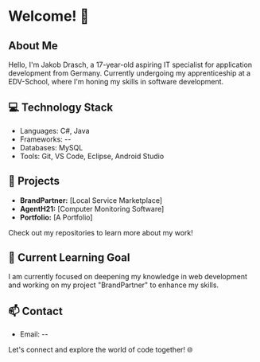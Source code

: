 <!--
**Maehdraschler/Maehdraschler** is a ✨ _special_ ✨ repository because its `README.md` (this file) appears on your GitHub profile.

Here are some ideas to get you started:

- 🔭 I’m currently working on ...
- 🌱 I’m currently learning ...
- 👯 I’m looking to collaborate on ...
- 🤔 I’m looking for help with ...
- 💬 Ask me about ...
- 📫 How to reach me: ...
- 😄 Pronouns: ...
- ⚡ Fun fact: ...
-->

# Welcome! 👋

## About Me

Hello, I'm Jakob Drasch, a 17-year-old aspiring IT specialist for application development from Germany. Currently undergoing my apprenticeship at a EDV-School, where I'm honing my skills in software development.

## 💻 Technology Stack

- Languages: C#, Java
- Frameworks: --
- Databases: MySQL
- Tools: Git, VS Code, Eclipse, Android Studio

## 🚀 Projects

- **BrandPartner:** [Local Service Marketplace]
- **AgentH21:** [Computer Monitoring Software]
- **Portfolio:** [A Portfolio]

Check out my repositories to learn more about my work!

## 🌱 Current Learning Goal

I am currently focused on deepening my knowledge in web development and working on my project "BrandPartner" to enhance my skills.

## 📫 Contact

- Email: --

Let's connect and explore the world of code together! 🌐

